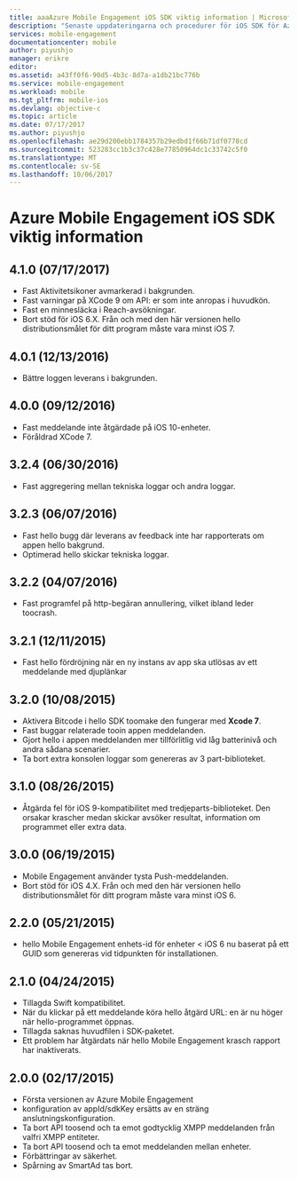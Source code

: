```yaml
---
title: aaaAzure Mobile Engagement iOS SDK viktig information | Microsoft Docs
description: "Senaste uppdateringarna och procedurer för iOS SDK för Azure Mobile Engagement"
services: mobile-engagement
documentationcenter: mobile
author: piyushjo
manager: erikre
editor: 
ms.assetid: a43ff0f6-90d5-4b3c-8d7a-a1db21bc776b
ms.service: mobile-engagement
ms.workload: mobile
ms.tgt_pltfrm: mobile-ios
ms.devlang: objective-c
ms.topic: article
ms.date: 07/17/2017
ms.author: piyushjo
ms.openlocfilehash: ae29d200ebb1784357b29edbd1f66b71df0778cd
ms.sourcegitcommit: 523283cc1b3c37c428e77850964dc1c33742c5f0
ms.translationtype: MT
ms.contentlocale: sv-SE
ms.lasthandoff: 10/06/2017
---
```

# <a name="azure-mobile-engagement-ios-sdk-release-notes"></a>Azure Mobile Engagement iOS SDK viktig information

## <a name="410-07172017"></a>4.1.0 (07/17/2017)
* Fast Aktivitetsikoner avmarkerad i bakgrunden.
* Fast varningar på XCode 9 om API: er som inte anropas i huvudkön.
* Fast en minnesläcka i Reach-avsökningar.
* Bort stöd för iOS 6.X. Från och med den här versionen hello distributionsmålet för ditt program måste vara minst iOS 7.

## <a name="401-12132016"></a>4.0.1 (12/13/2016)
* Bättre loggen leverans i bakgrunden.

## <a name="400-09122016"></a>4.0.0 (09/12/2016)
* Fast meddelande inte åtgärdade på iOS 10-enheter.
* Föråldrad XCode 7.

## <a name="324-06302016"></a>3.2.4 (06/30/2016)
* Fast aggregering mellan tekniska loggar och andra loggar.

## <a name="323-06072016"></a>3.2.3 (06/07/2016)
* Fast hello bugg där leverans av feedback inte har rapporterats om appen hello bakgrund.
* Optimerad hello skickar tekniska loggar.

## <a name="322-04072016"></a>3.2.2 (04/07/2016)
* Fast programfel på http-begäran annullering, vilket ibland leder toocrash.

## <a name="321-12112015"></a>3.2.1 (12/11/2015)
* Fast hello fördröjning när en ny instans av app ska utlösas av ett meddelande med djuplänkar

## <a name="320-10082015"></a>3.2.0 (10/08/2015)
* Aktivera Bitcode i hello SDK toomake den fungerar med **Xcode 7**.
* Fast buggar relaterade tooin appen meddelanden.
* Gjort hello i appen meddelanden mer tillförlitlig vid låg batterinivå och andra sådana scenarier.
* Ta bort extra konsolen loggar som genereras av 3 part-biblioteket.

## <a name="310-08262015"></a>3.1.0 (08/26/2015)
* Åtgärda fel för iOS 9-kompatibilitet med tredjeparts-biblioteket. Den orsakar krascher medan skickar avsöker resultat, information om programmet eller extra data.

## <a name="300-06192015"></a>3.0.0 (06/19/2015)
* Mobile Engagement använder tysta Push-meddelanden.
* Bort stöd för iOS 4.X. Från och med den här versionen hello distributionsmålet för ditt program måste vara minst iOS 6.

## <a name="220-05212015"></a>2.2.0 (05/21/2015)
* hello Mobile Engagement enhets-id för enheter < iOS 6 nu baserat på ett GUID som genereras vid tidpunkten för installationen.

## <a name="210-04242015"></a>2.1.0 (04/24/2015)
* Tillagda Swift kompatibilitet.
* När du klickar på ett meddelande köra hello åtgärd URL: en är nu höger när hello-programmet öppnas.
* Tillagda saknas huvudfilen i SDK-paketet.
* Ett problem har åtgärdats när hello Mobile Engagement krasch rapport har inaktiverats.

## <a name="200-02172015"></a>2.0.0 (02/17/2015)
* Första versionen av Azure Mobile Engagement
* konfiguration av appId/sdkKey ersätts av en sträng anslutningskonfiguration.
* Ta bort API toosend och ta emot godtycklig XMPP meddelanden från valfri XMPP entiteter.
* Ta bort API toosend och ta emot meddelanden mellan enheter.
* Förbättringar av säkerhet.
* Spårning av SmartAd tas bort.
